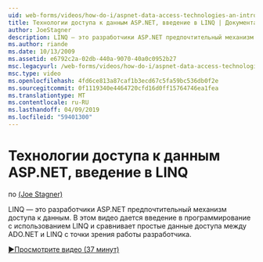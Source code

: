 ```yaml
---
uid: web-forms/videos/how-do-i/aspnet-data-access-technologies-an-introduction-to-linq
title: Технологии доступа к данным ASP.NET, введение в LINQ | Документация Майкрософт
author: JoeStagner
description: LINQ — это разработчики ASP.NET предпочтительный механизм доступа к данным. В этом видео дается введение в программирование с использованием LINQ и сравнивает betwee доступа простых данных...
ms.author: riande
ms.date: 10/13/2009
ms.assetid: e6792c2a-02db-440a-9070-40a0c0952b27
msc.legacyurl: /web-forms/videos/how-do-i/aspnet-data-access-technologies-an-introduction-to-linq
msc.type: video
ms.openlocfilehash: 4fd6ce813a87caf1b3ecd67c5fa59bc536db0f2e
ms.sourcegitcommit: 0f1119340e4464720cfd16d0ff15764746ea1fea
ms.translationtype: MT
ms.contentlocale: ru-RU
ms.lasthandoff: 04/09/2019
ms.locfileid: "59401300"
---
```

# <a name="aspnet-data-access-technologies-an-introduction-to-linq"></a>Технологии доступа к данным ASP.NET, введение в LINQ

по [(Joe Stagner)](https://github.com/JoeStagner)

LINQ — это разработчики ASP.NET предпочтительный механизм доступа к данным. В этом видео дается введение в программирование с использованием LINQ и сравнивает простые данные доступа между ADO.NET и LINQ с точки зрения работы разработчика.

[&#9654;Просмотрите видео (37 минут)](https://channel9.msdn.com/Blogs/ASP-NET-Site-Videos/aspnet-data-access-technologies-an-introduction-to-linq)
